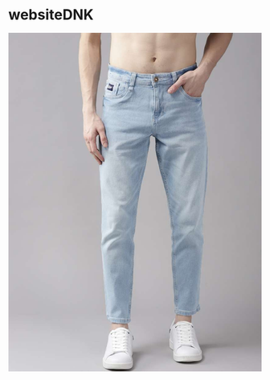 # websiteDNK
![image alt](https://github.com/Sudhanshu579/websiteDNK/blob/3dde192d8eec57a1e0fb9fcd3b5d900e03082021/1.jpg)
